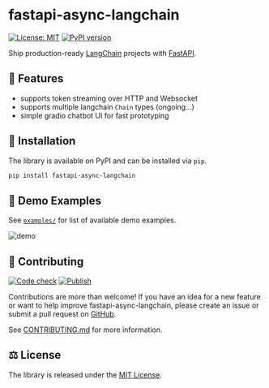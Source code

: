 # fastapi-async-langchain

[![License: MIT](https://img.shields.io/badge/License-MIT-yellow.svg)](https://github.com/ajndkr/fastapi-async-langchain/blob/main/LICENSE)
[![PyPI version](https://badge.fury.io/py/fastapi-async-langchain.svg)](https://pypi.org/project/fastapi-async-langchain/)

Ship production-ready [LangChain](https://github.com/hwchase17/langchain) projects with [FastAPI](https://github.com/tiangolo/fastapi).

## :rocket: Features

- supports token streaming over HTTP and Websocket
- supports multiple langchain `Chain` types (ongoing...)
- simple gradio chatbot UI for fast prototyping

## 💾 Installation

The library is available on PyPI and can be installed via `pip`.

```bash
pip install fastapi-async-langchain
```

## 🎯 Demo Examples

See [`examples/`](examples/README.md) for list of available demo examples.

![demo](assets/demo.gif)

## 🤝 Contributing

[![Code check](https://github.com/ajndkr/fastapi-async-langchain/actions/workflows/code-check.yaml/badge.svg)](https://github.com/ajndkr/fastapi-async-langchain/actions/workflows/code-check.yaml)
[![Publish](https://github.com/ajndkr/fastapi-async-langchain/actions/workflows/publish.yaml/badge.svg)](https://github.com/ajndkr/fastapi-async-langchain/actions/workflows/publish.yaml)

Contributions are more than welcome! If you have an idea for a new feature or want to help improve fastapi-async-langchain, please create an issue or submit a pull request
on [GitHub](https://github.com/ajndkr/fastapi-async-langchain).

See [CONTRIBUTING.md](./CONTRIBUTING.md) for more information.

## ⚖️ License

The library is released under the [MIT License](https://github.com/ajndkr/fastapi-async-langchain/blob/main/LICENSE).
